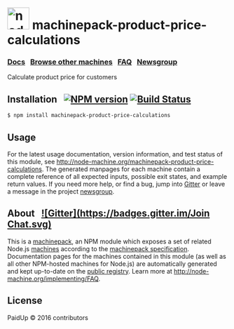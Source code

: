 
<h1>
  <a href="http://node-machine.org" title="Node-Machine public registry"><img alt="node-machine logo" title="Node-Machine Project" src="http://node-machine.org/images/machine-anthropomorph-for-white-bg.png" width="50" /></a>
  machinepack-product-price-calculations
</h1>

### [Docs](http://node-machine.org/machinepack-product-price-calculations) &nbsp; [Browse other machines](http://node-machine.org/machinepacks) &nbsp;  [FAQ](http://node-machine.org/implementing/FAQ)  &nbsp;  [Newsgroup](https://groups.google.com/forum/?hl=en#!forum/node-machine)

Calculate product price for customers


## Installation &nbsp; [![NPM version](https://badge.fury.io/js/machinepack-product-price-calculations.svg)](http://badge.fury.io/js/machinepack-schedulegenerate) [![Build Status](https://travis-ci.org/mikermcneil/machinepack-schedulegenerate.png?branch=master)](https://travis-ci.org/mikermcneil/machinepack-schedulegenerate)

```sh
$ npm install machinepack-product-price-calculations
```

## Usage

For the latest usage documentation, version information, and test status of this module, see <a href="http://node-machine.org/machinepack-product-price-calculations" title="Calculate product price for customers (for node.js)">http://node-machine.org/machinepack-product-price-calculations</a>.  The generated manpages for each machine contain a complete reference of all expected inputs, possible exit states, and example return values.  If you need more help, or find a bug, jump into [Gitter](https://gitter.im/node-machine/general) or leave a message in the project [newsgroup](https://groups.google.com/forum/?hl=en#!forum/node-machine).

## About  &nbsp; [![Gitter](https://badges.gitter.im/Join Chat.svg)](https://gitter.im/node-machine/general?utm_source=badge&utm_medium=badge&utm_campaign=pr-badge&utm_content=badge)

This is a [machinepack](http://node-machine.org/machinepacks), an NPM module which exposes a set of related Node.js [machines](http://node-machine.org/spec/machine) according to the [machinepack specification](http://node-machine.org/spec/machinepack).
Documentation pages for the machines contained in this module (as well as all other NPM-hosted machines for Node.js) are automatically generated and kept up-to-date on the <a href="http://node-machine.org" title="Public machine registry for Node.js">public registry</a>.
Learn more at <a href="http://node-machine.org/implementing/FAQ" title="Machine Project FAQ (for implementors)">http://node-machine.org/implementing/FAQ</a>.

## License

PaidUp &copy; 2016 contributors

